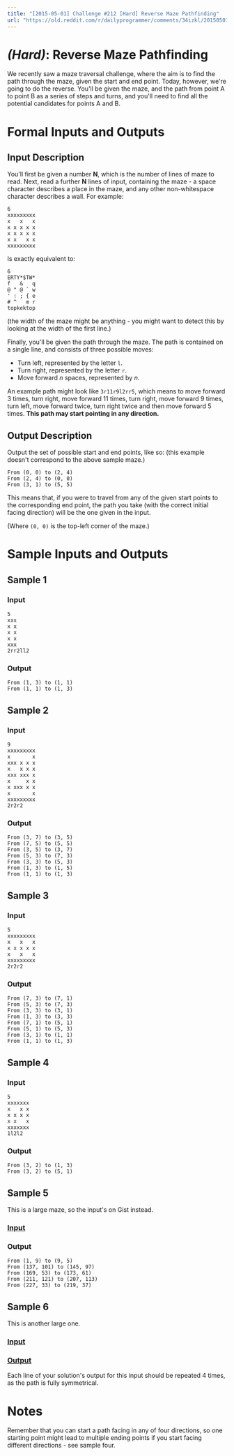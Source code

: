 ```yaml
---
title: "[2015-05-01] Challenge #212 [Hard] Reverse Maze Pathfinding"
url: "https://old.reddit.com/r/dailyprogrammer/comments/34izkl/20150501_challenge_212_hard_reverse_maze/"
---
```


# [](#HardIcon) _(Hard)_: Reverse Maze Pathfinding 

We recently saw a maze traversal challenge, where the aim is to find the path through the maze, given the start and end point. Today, however, we're going to do the reverse. You'll be given the maze, and the path from point A to point B as a series of steps and turns, and you'll need to find all the potential candidates for points A and B.

# Formal Inputs and Outputs

## Input Description

You'll first be given a number **N**, which is the number of lines of maze to read. Next, read a further **N** lines of input, containing the maze - a space character describes a place in the maze, and any other non-whitespace character describes a wall. For example:

    6
    xxxxxxxxx
    x   x   x
    x x x x x
    x x x x x
    x x   x x
    xxxxxxxxx

Is exactly equivalent to:

    6
    ERTY*$TW*
    f   &   q
    @ " @ ` w
    ' : ; { e
    # ^   m r
    topkektop

(the width of the maze might be anything - you might want to detect this by looking at the width of the first line.)

Finally, you'll be given the path through the maze. The path is contained on a single line, and consists of three possible moves:

* Turn left, represented by the letter `l`.
* Turn right, represented by the letter `r`.
* Move forward *n* spaces, represented by *n*.

An example path might look like `3r11r9l2rr5`, which means to move forward 3 times, turn right, move forward 11 times, turn right, move forward 9 times, turn left, move forward twice, turn right twice and then move forward 5 times. **This path may start pointing in any direction.**

## Output Description

Output the set of possible start and end points, like so: (this example doesn't correspond to the above sample maze.)

    From (0, 0) to (2, 4)
    From (2, 4) to (0, 0)
    From (3, 1) to (5, 5)

This means that, if you were to travel from any of the given start points to the corresponding end point, the path you take (with the correct initial facing direction) will be the one given in the input.

(Where `(0, 0)` is the top-left corner of the maze.)

# Sample Inputs and Outputs

## Sample 1

### Input

    5
    xxx
    x x
    x x
    x x
    xxx
    2rr2ll2

### Output

    From (1, 3) to (1, 1)
    From (1, 1) to (1, 3)

## Sample 2

### Input

    9
    xxxxxxxxx
    x       x
    xxx x x x
    x   x x x
    xxx xxx x
    x     x x
    x xxx x x
    x       x
    xxxxxxxxx
    2r2r2

### Output

    From (3, 7) to (3, 5)
    From (7, 5) to (5, 5)
    From (3, 5) to (3, 7)
    From (5, 3) to (7, 3)
    From (3, 3) to (5, 3)
    From (1, 3) to (1, 5)
    From (1, 1) to (1, 3)

## Sample 3

### Input

    5
    xxxxxxxxx
    x   x   x
    x x x x x
    x   x   x
    xxxxxxxxx
    2r2r2

### Output

    From (7, 3) to (7, 1)
    From (5, 3) to (7, 3)
    From (3, 3) to (3, 1)
    From (1, 3) to (3, 3)
    From (7, 1) to (5, 1)
    From (5, 1) to (5, 3)
    From (3, 1) to (1, 1)
    From (1, 1) to (1, 3)

## Sample 4

### Input

    5
    xxxxxxx
    x   x x
    x x x x
    x x   x
    xxxxxxx
    1l2l2

### Output

    From (3, 2) to (1, 3)
    From (3, 2) to (5, 1)

## Sample 5

This is a large maze, so the input's on Gist instead.

### [Input](https://gist.githubusercontent.com/Quackmatic/6119dc82b3cfda54f072/raw/maze-mega.txt)

### Output

    From (1, 9) to (9, 5)
    From (137, 101) to (145, 97)
    From (169, 53) to (173, 61)
    From (211, 121) to (207, 113)
    From (227, 33) to (219, 37)

## Sample 6

This is another large one.

### [Input](https://gist.githubusercontent.com/Quackmatic/7c548fbe4ccff2c08b5f/raw/maze-long.txt)

### [Output](https://gist.githubusercontent.com/Quackmatic/c1361bcebfdd50874f20/raw/maze-long-out.txt)

Each line of your solution's output for this input should be repeated 4 times, as the path is fully symmetrical.

# Notes

Remember that you can start a path facing in any of four directions, so one starting point might lead to multiple ending points if you start facing different directions - see sample four.